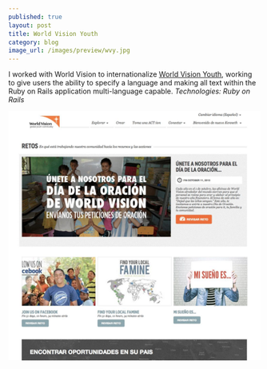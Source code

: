 ```yaml
---
published: true
layout: post
title: World Vision Youth
category: blog
image_url: /images/preview/wvy.jpg
---
```


I worked with World Vision to internationalize [World Vision Youth](http://www.worldvisionyouth.org), working to give users the ability to specify a language and making all text within the Ruby on Rails application multi-language capable.
*Technologies: Ruby on Rails*

![wvy](/images/wvy.png)